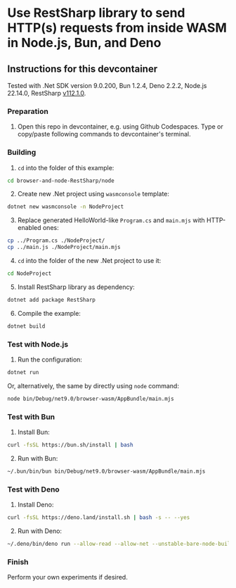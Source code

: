 # Use RestSharp library to send HTTP(s) requests from inside WASM in Node.js, Bun, and Deno

## Instructions for this devcontainer

Tested with .Net SDK version 9.0.200, Bun 1.2.4, Deno 2.2.2, Node.js 22.14.0, RestSharp [v112.1.0](https://www.nuget.org/packages/RestSharp/112.1.0).

### Preparation

1. Open this repo in devcontainer, e.g. using Github Codespaces.
   Type or copy/paste following commands to devcontainer's terminal.

### Building

1. `cd` into the folder of this example:

```sh
cd browser-and-node-RestSharp/node
```

2. Create new .Net project using `wasmconsole` template:

```sh
dotnet new wasmconsole -n NodeProject
```

3. Replace generated HelloWorld-like `Program.cs` and `main.mjs` with HTTP-enabled ones:

```sh
cp ../Program.cs ./NodeProject/
cp ../main.js ./NodeProject/main.mjs
```

4. `cd` into the folder of the new .Net project to use it:

```sh
cd NodeProject
```

5. Install RestSharp library as dependency:

```sh
dotnet add package RestSharp
```

6. Compile the example:

```sh
dotnet build
```

### Test with Node.js

1. Run the configuration:

```sh
dotnet run
```

Or, alternatively, the same by directly using `node` command:

```sh
node bin/Debug/net9.0/browser-wasm/AppBundle/main.mjs
```

### Test with Bun

1. Install Bun:

```sh
curl -fsSL https://bun.sh/install | bash
```

2. Run with Bun:

```sh
~/.bun/bin/bun bin/Debug/net9.0/browser-wasm/AppBundle/main.mjs
```

### Test with Deno

1. Install Deno:

```sh
curl -fsSL https://deno.land/install.sh | bash -s -- --yes
```

2. Run with Deno:

```sh
~/.deno/bin/deno run --allow-read --allow-net --unstable-bare-node-builtins bin/Debug/net9.0/browser-wasm/AppBundle/main.mjs
```

### Finish

Perform your own experiments if desired.
